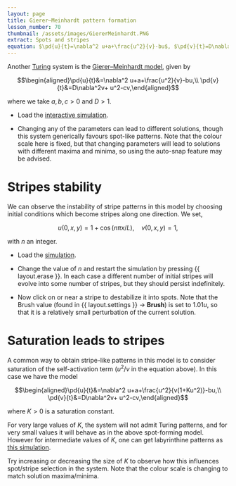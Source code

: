 ```yaml
---
layout: page
title: Gierer–Meinhardt pattern formation
lesson_number: 70
thumbnail: /assets/images/GiererMeinhardt.PNG
extract: Spots and stripes
equation: $\pd{u}{t}=\nabla^2 u+a+\frac{u^2}{v}-bu$, $\pd{v}{t}=D\nabla^2v+ u^2-cv$
---
```

Another [Turing](https://en.wikipedia.org/wiki/Turing_pattern) system is the [Gierer–Meinhardt model](https://www.scholarpedia.org/article/Gierer-Meinhardt_model), given by 

$$\begin{aligned}\pd{u}{t}&=\nabla^2 u+a+\frac{u^2}{v}-bu,\\ \pd{v}{t}&=D\nabla^2v+ u^2-cv,\end{aligned}$$

where we take $a,b,c>0$ and $D>1$.

* Load the [interactive simulation](/sim/?preset=GiererMeinhardt). 

* Changing any of the parameters can lead to different solutions, though this system generically favours spot-like patterns. Note that the colour scale here is fixed, but that changing parameters will lead to solutions with different maxima and minima, so using the auto-snap feature may be advised.

# Stripes stability

We can observe the instability of stripe patterns in this model by choosing initial conditions which become stripes along one direction. We set,

$$
u(0,x,y) = 1+\cos(n\pi x/L), \quad v(0,x,y) = 1,
$$

with $n$ an integer. 

* Load the [simulation](/sim/?preset=GiererMeinhardtStripeICs). 

* Change the value of $n$ and restart the simulation by pressing {{ layout.erase }}. In each case a different number of initial stripes will evolve into some number of stripes, but they should persist indefinitely.

* Now click on or near a stripe to destabilize it into spots. Note that the Brush value (found in {{ layout.settings }} → **Brush**) is set to $1.01u$, so that it is a relatively small perturbation of the current solution. 

# Saturation leads to stripes

A common way to obtain stripe-like patterns in this model is to consider saturation of the self-activation term ($u^2/v$ in the equation above). In this case we have the model

$$\begin{aligned}\pd{u}{t}&=\nabla^2 u+a+\frac{u^2}{v(1+Ku^2)}-bu,\\ \pd{v}{t}&=D\nabla^2v+ u^2-cv,\end{aligned}$$

where $K>0$ is a saturation constant. 

For very large values of $K$, the system will not admit Turing patterns, and for very small values it will behave as in the above spot-forming model. However for intermediate values of $K$, one can get labyrinthine patterns as [this simulation](/sim/?preset=GiererMeinhardtStripes). 

Try increasing or decreasing the size of $K$ to observe how this influences spot/stripe selection in the system. Note that the colour scale is changing to match solution maxima/minima.
